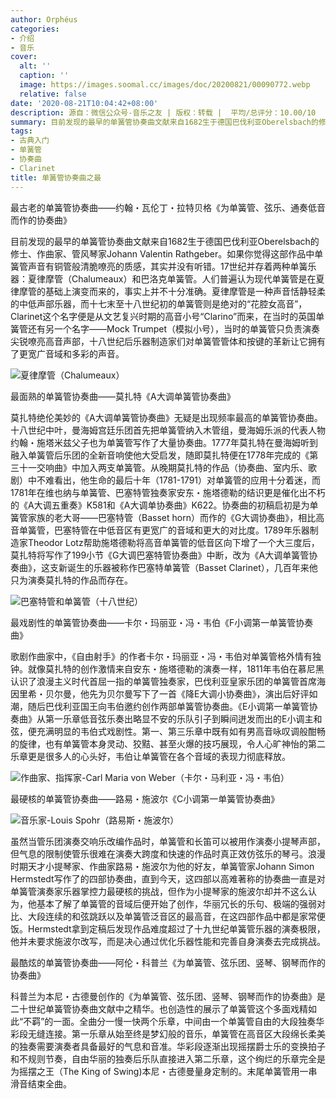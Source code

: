 ```yaml
---
author: Orphéus
categories:
- 介绍
- 音乐
cover:
  alt: ''
  caption: ''
  image: https://images.soomal.cc/images/doc/20200821/00090772.webp
  relative: false
date: '2020-08-21T10:04:42+08:00'
description: 源自：微信公众号-音乐之友 | 版权：转载 |  平均/总评分：10.00/10
summary: 目前发现的最早的单簧管协奏曲文献来自1682生于德国巴伐利亚Oberelsbach的修士、作曲家、管风琴家Johann Valentin Rathgeber。如果你觉得这部作品中单簧管声音有铜管般清脆嘹亮的质感，其实并没有听错……
tags:
- 古典入门
- 单簧管
- 协奏曲
- Clarinet
title: 单簧管协奏曲之最
---
```


最古老的单簧管协奏曲――约翰・瓦伦丁・拉特贝格《为单簧管、弦乐、通奏低音而作的协奏曲》

目前发现的最早的单簧管协奏曲文献来自1682生于德国巴伐利亚Oberelsbach的修士、作曲家、管风琴家Johann Valentin Rathgeber。如果你觉得这部作品中单簧管声音有铜管般清脆嘹亮的质感，其实并没有听错。17世纪并存着两种单簧乐器：夏律摩管（Chalumeaux）和巴洛克单簧管。人们普遍认为现代单簧管是在夏律摩管的基础上演变而来的，事实上并不十分准确。夏律摩管是一种声音恬静轻柔的中低声部乐器，而十七末至十八世纪初的单簧管则是绝对的“花腔女高音”，Clarinet这个名字便是从文艺复兴时期的高音小号“Clarino”而来，在当时的英国单簧管还有另一个名字――Mock Trumpet（模拟小号），当时的单簧管只负责演奏尖锐嘹亮高音声部，十八世纪后乐器制造家们对单簧管管体和按键的革新让它拥有了更宽广音域和多彩的声音。

![夏律摩管（Chalumeaux）](https://images.soomal.cc/images/doc/20200821/00090771.webp)





最面熟的单簧管协奏曲――莫扎特《A大调单簧管协奏曲》

莫扎特绝伦美妙的《A大调单簧管协奏曲》无疑是出现频率最高的单簧管协奏曲。十八世纪中叶，曼海姆宫廷乐团首先把单簧管纳入木管组，曼海姆乐派的代表人物约翰・施塔米兹父子也为单簧管写作了大量协奏曲。1777年莫扎特在曼海姆听到融入单簧管后乐团的全新音响使他大受启发，随即莫扎特便在1778年完成的《第三十一交响曲》中加入两支单簧管。从晚期莫扎特的作品（协奏曲、室内乐、歌剧）中不难看出，他生命的最后十年（1781-1791）对单簧管的应用十分着迷，而1781年在维也纳与单簧管、巴塞特管独奏家安东・施塔德勒的结识更是催化出不朽的《A大调五重奏》K581和《A大调单协奏曲》K622。协奏曲的初稿启初是为单簧管家族的老大哥――巴塞特管（Basset horn）而作的《G大调协奏曲》，相比高音单簧管，巴塞特管在中低音区有更宽广的音域和更大的对比度。1789年乐器制造家Theodor Lotz帮助施塔德勒将高音单簧管的低音区向下增了一个大三度后，莫扎特将写作了199小节《G大调巴塞特管协奏曲》中断，改为《A大调单簧管协奏曲》，这支新诞生的乐器被称作巴塞特单簧管（Basset Clarinet），几百年来他只为演奏莫扎特的作品而存在。

![巴塞特管和单簧管（十八世纪）](https://images.soomal.cc/images/doc/20200821/00090772.webp)





最戏剧性的单簧管协奏曲――卡尔・玛丽亚・冯・韦伯《F小调第一单簧管协奏曲》

歌剧作曲家中，《自由射手》的作者卡尔・玛丽亚・冯・韦伯对单簧管格外情有独钟。就像莫扎特的创作激情来自安东・施塔德勒的演奏一样，1811年韦伯在慕尼黑认识了浪漫主义时代首屈一指的单簧管独奏家，巴伐利亚皇家乐团的单簧管首席海因里希・贝尔曼，他先为贝尔曼写下了一首《降E大调小协奏曲》，演出后好评如潮，随后巴伐利亚国王向韦伯邀约创作两部单簧管协奏曲。《E小调第一单簧管协奏曲》从第一乐章低音弦乐奏出略显不安的乐队引子到瞬间迸发而出的E小调主和弦，便充满明显的韦伯式戏剧性。第一、第三乐章中既有如有男高音咏叹调般酣畅的旋律，也有单簧管本身灵动、狡黠、甚至火爆的技巧展现，令人心旷神怡的第二乐章更是很多人的心头好，韦伯让单簧管在各个音域的表现力彻底释放。

![作曲家、指挥家-Carl Maria von Weber（卡尔・马利亚・冯・韦伯）](https://images.soomal.cc/images/doc/20120303/00017357.webp)





最硬核的单簧管协奏曲――路易・施波尔《C小调第一单簧管协奏曲》

![音乐家-Louis Spohr（路易斯・施波尔）](https://images.soomal.cc/images/doc/20120225/00017066_01.webp)





虽然当管乐团演奏交响乐改编作品时，单簧管和长笛可以被用作演奏小提琴声部，但气息的限制使管乐很难在演奏大跨度和快速的作品时真正效仿弦乐的琴弓。浪漫时期天才小提琴家、作曲家路易・施波尔为他的好友，单簧管家Johann Simon Hermstedt写作了的四部协奏曲，直到今天，这四部以高难著称的协奏曲一直是对单簧管演奏家乐器掌控力最硬核的挑战，但作为小提琴家的施波尔却并不这么认为，他基本了解了单簧管的音域后便开始了创作，华丽冗长的乐句、极端的强弱对比、大段连续的和弦跳跃以及单簧管泛音区的最高音，在这四部作品中都是家常便饭。Hermstedt拿到定稿后发现作品难度超过了十九世纪单簧管乐器的演奏极限，他并未要求施波尔改写，而是决心通过优化乐器性能和完善自身演奏去完成挑战。

最酷炫的单簧管协奏曲――阿伦・科普兰《为单簧管、弦乐团、竖琴、钢琴而作的协奏曲》

科普兰为本尼・古德曼创作的《为单簧管、弦乐团、竖琴、钢琴而作的协奏曲》是二十世纪单簧管协奏曲文献中之精华。也创造性的展示了单簧管这个多面戏精如此“不羁”的一面。全曲分一慢一快两个乐章，中间由一个单簧管自由的大段独奏华彩段无缝连接。第一乐章从始至终是梦幻般的音乐，单簧管在高音区大段绵长柔美的独奏需要演奏者具备最好的气息和音准。华彩段逐渐出现摇摆爵士乐的变换拍子和不规则节奏，自由华丽的独奏后乐队直接进入第二乐章，这个绚烂的乐章完全是为摇摆之王（The King of Swing)本尼・古德曼量身定制的。末尾单簧管用一串滑音结束全曲。